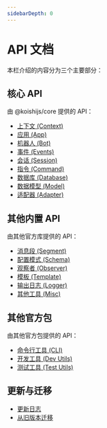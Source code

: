 ```yaml
---
sidebarDepth: 0
---
```


# API 文档

本栏介绍的内容分为三个主要部分：

## 核心 API

由 @koishijs/core 提供的 API：

- [上下文 (Context)](./core/context.md)
- [应用 (App)](./core/app.md)
- [机器人 (Bot)](./core/bot.md)
- [事件 (Events)](./core/events.md)
- [会话 (Session)](./core/session.md)
- [指令 (Command)](./core/command.md)
- [数据库 (Database)](./core/database.md)
- [数据模型 (Model)](./core/model.md)
- [适配器 (Adapter)](./core/adapter.md)

## 其他内置 API

由其他官方库提供的 API：

- [消息段 (Segment)](./utils/segment.md)
- [配置模式 (Schema)](./utils/schema.md)
- [观察者 (Observer)](./utils/observer.md)
- [模板 (Template)](./utils/template.md)
- [输出日志 (Logger)](./utils/logger.md)
- [其他工具 (Misc)](./utils/misc.md)

## 其他官方包

由其他官方包提供的 API：

- [命令行工具 (CLI)](./misc/cli.md)
- [开发工具 (Dev Utils)](./misc/dev-utils.md)
- [测试工具 (Test Utils)](./misc/test-utils.md)

## 更新与迁移

- [更新日志](./changelog.md)
- [从旧版本迁移](./migration.md)
